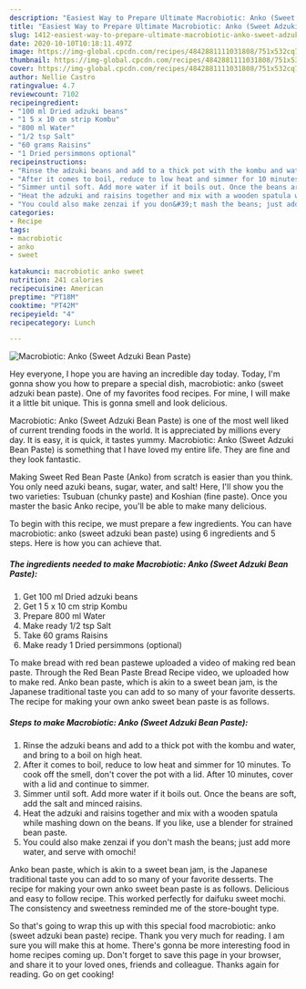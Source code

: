 ```yaml
---
description: "Easiest Way to Prepare Ultimate Macrobiotic: Anko (Sweet Adzuki Bean Paste)"
title: "Easiest Way to Prepare Ultimate Macrobiotic: Anko (Sweet Adzuki Bean Paste)"
slug: 1412-easiest-way-to-prepare-ultimate-macrobiotic-anko-sweet-adzuki-bean-paste
date: 2020-10-10T10:18:11.497Z
image: https://img-global.cpcdn.com/recipes/4842881111031808/751x532cq70/macrobiotic-anko-sweet-adzuki-bean-paste-recipe-main-photo.jpg
thumbnail: https://img-global.cpcdn.com/recipes/4842881111031808/751x532cq70/macrobiotic-anko-sweet-adzuki-bean-paste-recipe-main-photo.jpg
cover: https://img-global.cpcdn.com/recipes/4842881111031808/751x532cq70/macrobiotic-anko-sweet-adzuki-bean-paste-recipe-main-photo.jpg
author: Nellie Castro
ratingvalue: 4.7
reviewcount: 7102
recipeingredient:
- "100 ml Dried adzuki beans"
- "1 5 x 10 cm strip Kombu"
- "800 ml Water"
- "1/2 tsp Salt"
- "60 grams Raisins"
- "1 Dried persimmons optional"
recipeinstructions:
- "Rinse the adzuki beans and add to a thick pot with the kombu and water, and bring to a boil on high heat."
- "After it comes to boil, reduce to low heat and simmer for 10 minutes. To cook off the smell, don&#39;t cover the pot with a lid. After 10 minutes, cover with a lid and continue to simmer."
- "Simmer until soft. Add more water if it boils out. Once the beans are soft, add the salt and minced raisins."
- "Heat the adzuki and raisins together and mix with a wooden spatula while mashing down on the beans. If you like, use a blender for strained bean paste."
- "You could also make zenzai if you don&#39;t mash the beans; just add more water, and serve with omochi!"
categories:
- Recipe
tags:
- macrobiotic
- anko
- sweet

katakunci: macrobiotic anko sweet 
nutrition: 241 calories
recipecuisine: American
preptime: "PT18M"
cooktime: "PT42M"
recipeyield: "4"
recipecategory: Lunch

---
```



![Macrobiotic: Anko (Sweet Adzuki Bean Paste)](https://img-global.cpcdn.com/recipes/4842881111031808/751x532cq70/macrobiotic-anko-sweet-adzuki-bean-paste-recipe-main-photo.jpg)

Hey everyone, I hope you are having an incredible day today. Today, I'm gonna show you how to prepare a special dish, macrobiotic: anko (sweet adzuki bean paste). One of my favorites food recipes. For mine, I will make it a little bit unique. This is gonna smell and look delicious.

Macrobiotic: Anko (Sweet Adzuki Bean Paste) is one of the most well liked of current trending foods in the world. It is appreciated by millions every day. It is easy, it is quick, it tastes yummy. Macrobiotic: Anko (Sweet Adzuki Bean Paste) is something that I have loved my entire life. They are fine and they look fantastic.

Making Sweet Red Bean Paste (Anko) from scratch is easier than you think. You only need azuki beans, sugar, water, and salt! Here, I&#39;ll show you the two varieties: Tsubuan (chunky paste) and Koshian (fine paste). Once you master the basic Anko recipe, you&#39;ll be able to make many delicious.


To begin with this recipe, we must prepare a few ingredients. You can have macrobiotic: anko (sweet adzuki bean paste) using 6 ingredients and 5 steps. Here is how you can achieve that.

<!--inarticleads1-->

##### The ingredients needed to make Macrobiotic: Anko (Sweet Adzuki Bean Paste):

1. Get 100 ml Dried adzuki beans
1. Get 1 5 x 10 cm strip Kombu
1. Prepare 800 ml Water
1. Make ready 1/2 tsp Salt
1. Take 60 grams Raisins
1. Make ready 1 Dried persimmons (optional)


To make bread with red bean pastewe uploaded a video of making red bean paste. Through the Red Bean Paste Bread Recipe video, we uploaded how to make red. Anko bean paste, which is akin to a sweet bean jam, is the Japanese traditional taste you can add to so many of your favorite desserts. The recipe for making your own anko sweet bean paste is as follows. 

<!--inarticleads2-->

##### Steps to make Macrobiotic: Anko (Sweet Adzuki Bean Paste):

1. Rinse the adzuki beans and add to a thick pot with the kombu and water, and bring to a boil on high heat.
1. After it comes to boil, reduce to low heat and simmer for 10 minutes. To cook off the smell, don&#39;t cover the pot with a lid. After 10 minutes, cover with a lid and continue to simmer.
1. Simmer until soft. Add more water if it boils out. Once the beans are soft, add the salt and minced raisins.
1. Heat the adzuki and raisins together and mix with a wooden spatula while mashing down on the beans. If you like, use a blender for strained bean paste.
1. You could also make zenzai if you don&#39;t mash the beans; just add more water, and serve with omochi!


Anko bean paste, which is akin to a sweet bean jam, is the Japanese traditional taste you can add to so many of your favorite desserts. The recipe for making your own anko sweet bean paste is as follows. Delicious and easy to follow recipe. This worked perfectly for daifuku sweet mochi. The consistency and sweetness reminded me of the store-bought type. 

So that's going to wrap this up with this special food macrobiotic: anko (sweet adzuki bean paste) recipe. Thank you very much for reading. I am sure you will make this at home. There's gonna be more interesting food in home recipes coming up. Don't forget to save this page in your browser, and share it to your loved ones, friends and colleague. Thanks again for reading. Go on get cooking!
